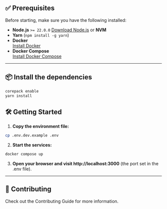 ## ✅ Prerequisites

Before starting, make sure you have the following installed:

- **Node.js** `>= 22.0.0` [Download Node.js](https://nodejs.org/en/download) or **NVM**
- **Yarn** (`npm install -g yarn`)
- **Docker**  
  [Install Docker](https://docs.docker.com/get-docker/)
- **Docker Compose**  
  [Install Docker Compose](https://docs.docker.com/compose/install/)

---

## 📦 Install the dependencies

```bash
corepack enable
yarn install
```

## 🛠️ Getting Started

1. **Copy the environment file:**

```bash
cp .env.dev.example .env
```

2. **Start the services:**

```bash
docker compose up
```

3. **Open your browser and visit http://localhost:3000** (the port set in the .env file).

---

## 🤝 Contributing

Check out the Contributing Guide for more information.
